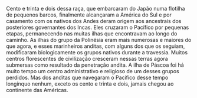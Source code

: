 ﻿Cento e trinta e dois dessa raça, que embarcaram do Japão numa flotilha de pequenos barcos, finalmente alcançaram a América do Sul e por casamento com os nativos dos Andes deram origem aos ancestrais dos posteriores governantes dos Incas. Eles cruzaram o Pacífico por pequenas etapas, permanecendo nas muitas ilhas que encontravam ao longo do caminho. As ilhas do grupo da Polinésia eram mais numerosas e maiores do que agora, e esses marinheiros anditas, com alguns dos que os seguiam, modificaram biologicamente os grupos nativos durante a travessia. Muitos centros florescentes de civilização cresceram nessas terras agora submersas como resultado da penetração andita. A ilha de Páscoa foi há muito tempo um centro administrativo e religioso de um desses grupos perdidos. Mas dos anditas que navegaram o Pacífico desse tempo longínquo nenhum, exceto os cento e trinta e dois, jamais chegou ao continente das Américas.